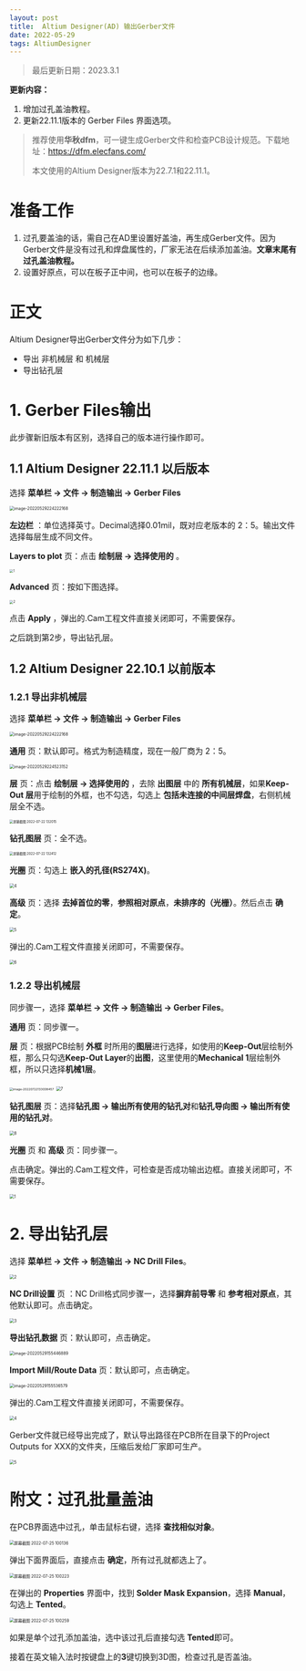 ```yaml
---
layout: post
title: 	Altium Designer(AD) 输出Gerber文件
date: 2022-05-29
tags: AltiumDesigner
---
```



> 最后更新日期：2023.3.1

**更新内容：**

1. 增加过孔盖油教程。 
2. 更新22.11.1版本的 Gerber Files 界面选项。 


> 推荐使用**华秋dfm**，可一键生成Gerber文件和检查PCB设计规范。下载地址：<https://dfm.elecfans.com/>
>
> 本文使用的Altium Designer版本为22.7.1和22.11.1。

# 准备工作

1. 过孔要盖油的话，需自己在AD里设置好盖油，再生成Gerber文件。因为Gerber文件是没有过孔和焊盘属性的，厂家无法在后续添加盖油。**文章末尾有过孔盖油教程。** 
2. 设置好原点，可以在板子正中间，也可以在板子的边缘。 

# 正文

Altium Designer导出Gerber文件分为如下几步：

* 导出 非机械层 和 机械层 
* 导出钻孔层 

# 1. Gerber Files输出

此步骤新旧版本有区别，选择自己的版本进行操作即可。 

## 1.1 Altium Designer 22.11.1 以后版本

选择 **菜单栏 -> 文件 -> 制造输出 -> Gerber Files**

<img src="https://s2.loli.net/2022/05/29/wU5p8SnakRWV6j3.png" alt="image-20220529224222168" style="zoom:50%;" />

**左边栏** ：单位选择英寸。Decimal选择0.01mil，既对应老版本的 2：5。输出文件选择每层生成不同文件。

**Layers to plot** 页：点击 **绘制层 -> 选择使用的** 。

<img src="https://songhailong-1257323743.cos.ap-chengdu.myqcloud.com/1.png" alt="1" style="zoom: 40%;" />

**Advanced** 页：按如下图选择。

<img src="https://songhailong-1257323743.cos.ap-chengdu.myqcloud.com/2.png" alt="2" style="zoom:40%;" />

点击 **Apply** ，弹出的.Cam工程文件直接关闭即可，不需要保存。

之后跳到第2步，导出钻孔层。

## 1.2 Altium Designer 22.10.1 以前版本

### 1.2.1 导出非机械层

选择 **菜单栏 -> 文件 -> 制造输出 -> Gerber Files**

<img src="https://s2.loli.net/2022/05/29/wU5p8SnakRWV6j3.png" alt="image-20220529224222168" style="zoom:50%;" />

**通用** 页：默认即可。格式为制造精度，现在一般厂商为 2：5。

<img src="https://s2.loli.net/2022/05/29/pcEKzAeDmoWdCHF.png" alt="image-20220529224523152" style="zoom:50%;" />

**层** 页：点击 **绘制层 -> 选择使用的** ，去除 **出图层** 中的 **所有机械层**，如果**Keep-Out 层**用于绘制的外框，也不勾选，勾选上 **包括未连接的中间层焊盘**，右侧机械层全不选。

<img src="https://s2.loli.net/2022/07/22/crI9x8peEqPLaf6.png" alt="屏幕截图 2022-07-22 132015" style="zoom: 40%;" />

**钻孔图层** 页：全不选。

<img src="https://s2.loli.net/2022/07/22/5FLTmoAO9IGabt2.png" alt="屏幕截图 2022-07-22 132412" style="zoom:40%;" />

**光圈** 页：勾选上 **嵌入的孔径(RS274X)**。

<img src="https://s2.loli.net/2022/05/29/y8Fk5SWAoxIUDtT.png" alt="4" style="zoom:50%;" />

**高级** 页：选择 **去掉首位的零**，**参照相对原点**，**未排序的（光栅）**。然后点击 **确定**。

<img src="https://s2.loli.net/2022/05/29/uiQvDfVHowMAklr.png" alt="5" style="zoom:50%;" />

弹出的.Cam工程文件直接关闭即可，不需要保存。

<img src="https://s2.loli.net/2022/05/29/i1ORDQP54JxLg3t.png" alt="6" style="zoom:50%;" />

### 1.2.2 导出机械层

同步骤一，选择 **菜单栏 -> 文件 -> 制造输出 -> Gerber Files**。

**通用** 页：同步骤一。

**层** 页：根据PCB绘制 **外框** 时所用的**图层**进行选择，如使用的**Keep-Out**层绘制外框，那么只勾选**Keep-Out Layer**的**出图**，这里使用的**Mechanical 1**层绘制外框，所以只选择**机械1层**。

<img src="https://s2.loli.net/2022/07/22/df9Uq6nm5tFKBoy.png" alt="image-20220722133008457" style="zoom:38%;" />

<img src="https://s2.loli.net/2022/05/29/Meng1FiUkT95sZS.png" alt="7" style="zoom:50%;" />


**钻孔图层** 页：选择**钻孔图 -> 输出所有使用的钻孔对**和**钻孔导向图 -> 输出所有使用的钻孔对**。

<img src="https://s2.loli.net/2022/05/29/9dLTGWuhKtFzURV.png" alt="8" style="zoom:50%;" />

**光圈** 页 和 **高级** 页：同步骤一。

点击确定。弹出的.Cam工程文件，可检查是否成功输出边框。直接关闭即可，不需要保存。

<img src="https://s2.loli.net/2022/05/29/B1uMUkFaQTOz8fj.png" alt="1" style="zoom:50%;" />

# 2. 导出钻孔层

选择 **菜单栏 -> 文件 -> 制造输出 -> NC Drill Files**。

<img src="https://s2.loli.net/2022/05/29/DR9helJKxyPdEGv.png" alt="2" style="zoom:50%;" />

**NC Drill设置** 页 ：NC Drill格式同步骤一，选择**摒弃前导零** 和 **参考相对原点**，其他默认即可。点击确定。

<img src="https://s2.loli.net/2022/05/29/NvMIKEq2WCuljwa.png" alt="3" style="zoom:50%;" />

**导出钻孔数据** 页：默认即可，点击确定。

<img src="https://s2.loli.net/2022/05/29/ly6YnXsNxkmOFJI.png" alt="image-20220529155446889" style="zoom:50%;" />

**Import Mill/Route Data** 页：默认即可，点击确定。

<img src="https://s2.loli.net/2022/05/29/Z4bj3wWPQuASKg5.png" alt="image-20220529155536579" style="zoom:50%;" />

弹出的.Cam工程文件直接关闭即可，不需要保存。

<img src="https://s2.loli.net/2022/05/29/KnOtjHu2yfQlJwZ.png" alt="4" style="zoom:50%;" />

Gerber文件就已经导出完成了，默认导出路径在PCB所在目录下的Project Outputs for XXX的文件夹，压缩后发给厂家即可生产。

<img src="https://s2.loli.net/2022/05/29/wM2CpjRiTVPJ5G3.png" alt="5" style="zoom:50%;" />

# 附文：过孔批量盖油

在PCB界面选中过孔，单击鼠标右键，选择 **查找相似对象**。

<img src="https://s2.loli.net/2022/07/25/RAIuBGZNp456xsH.png" alt="屏幕截图 2022-07-25 100136" style="zoom:50%;" />

弹出下面界面后，直接点击 **确定**，所有过孔就都选上了。

<img src="https://s2.loli.net/2022/07/25/gWrqu8pZvkTQ4Fh.png" alt="屏幕截图 2022-07-25 100223" style="zoom: 50%;" />

在弹出的 **Properties** 界面中，找到 **Solder Mask Expansion**，选择 **Manual**，勾选上 **Tented**。

<img src="https://s2.loli.net/2022/07/25/3CkxH1PU8GyZl4A.png" alt="屏幕截图 2022-07-25 100259" style="zoom:50%;" />

如果是单个过孔添加盖油，选中该过孔后直接勾选 **Tented**即可。

接着在英文输入法时按键盘上的**3**键切换到3D图，检查过孔是否盖油。